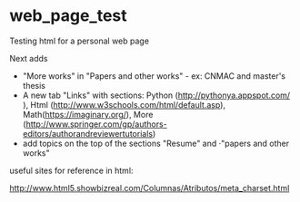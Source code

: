 # web_page_test
Testing html for a personal web page


Next adds

* "More works" in "Papers and other works"  - ex: CNMAC and master's thesis
* A new tab "Links" with sections: Python (http://pythonya.appspot.com/ ), Html (http://www.w3schools.com/html/default.asp), Math(https://imaginary.org/), More (http://www.springer.com/gp/authors-editors/authorandreviewertutorials)
* add  topics on the top of the sections "Resume" and ·"papers and other works"  


useful sites for reference in html:

http://www.html5.showbizreal.com/Columnas/Atributos/meta_charset.html

